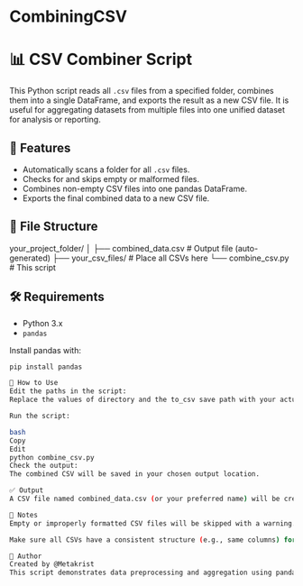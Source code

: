 # CombiningCSV
# 📊 CSV Combiner Script

This Python script reads all `.csv` files from a specified folder, combines them into a single DataFrame, and exports the result as a new CSV file. It is useful for aggregating datasets from multiple files into one unified dataset for analysis or reporting.

## 🧩 Features

- Automatically scans a folder for all `.csv` files.
- Checks for and skips empty or malformed files.
- Combines non-empty CSV files into one pandas DataFrame.
- Exports the final combined data to a new CSV file.

## 📂 File Structure
your_project_folder/
│
├── combined_data.csv # Output file (auto-generated)
├── your_csv_files/ # Place all CSVs here
└── combine_csv.py # This script

## 🛠️ Requirements

- Python 3.x
- `pandas`

Install pandas with:

```bash
pip install pandas

🚀 How to Use
Edit the paths in the script:
Replace the values of directory and the to_csv save path with your actual folder paths.

Run the script:

bash
Copy
Edit
python combine_csv.py
Check the output:
The combined CSV will be saved in your chosen output location.

✅ Output
A CSV file named combined_data.csv (or your preferred name) will be created containing the combined data from all valid CSV files in the folder.

📌 Notes
Empty or improperly formatted CSV files will be skipped with a warning.

Make sure all CSVs have a consistent structure (e.g., same columns) for best results.

🧠 Author
Created by @Metakrist
This script demonstrates data preprocessing and aggregation using pandas.

